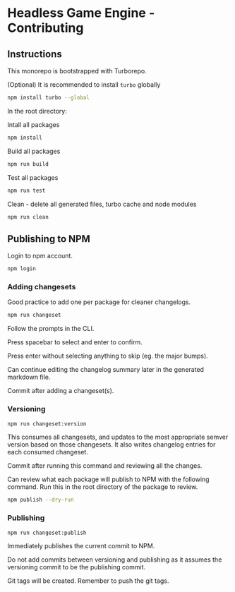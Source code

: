 # Headless Game Engine - Contributing

## Instructions

This monorepo is bootstrapped with Turborepo.

(Optional) It is recommended to install `turbo` globally

```bash
npm install turbo --global
```

In the root directory:

Intall all packages

```bash
npm install
```

Build all packages

```bash
npm run build
```

Test all packages

```bash
npm run test
```

Clean - delete all generated files, turbo cache and node modules

```bash
npm run clean
```

## Publishing to NPM

Login to npm account.

```bash
npm login
```

### Adding changesets

Good practice to add one per package for cleaner changelogs.

```bash
npm run changeset
```

Follow the prompts in the CLI.

Press spacebar to select and enter to confirm.

Press enter without selecting anything to skip (eg. the major bumps).

Can continue editing the changelog summary later in the generated markdown file.

Commit after adding a changeset(s).

### Versioning

```bash
npm run changeset:version
```

This consumes all changesets, and updates to the most appropriate semver version based on those changesets. It also writes changelog entries for each consumed changeset.

Commit after running this command and reviewing all the changes.

Can review what each package will publish to NPM with the following command. Run this in the root directory of the package to review.

```bash
npm publish --dry-run
```

### Publishing

```bash
npm run changeset:publish
```

Immediately publishes the current commit to NPM.

Do not add commits between versioning and publishing as it assumes the versioning commit to be the publishing commit.

Git tags will be created. Remember to push the git tags.
